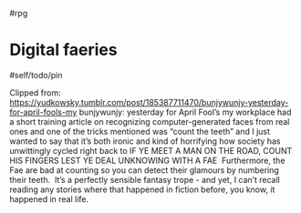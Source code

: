  #rpg
# Digital faeries

#self/todo/pin

Clipped from: https://yudkowsky.tumblr.com/post/185387711470/bunjywunjy-yesterday-for-april-fools-my
bunjywunjy:
yesterday for April Fool’s my workplace had a short training article on recognizing computer-generated faces from real ones and one of the tricks mentioned was “count the teeth” and I just wanted to say that it’s both ironic and kind of horrifying how society has unwittingly cycled right back to IF YE MEET A MAN ON THE ROAD, COUNT HIS FINGERS LEST YE DEAL UNKNOWING WITH A FAE 
Furthermore, the Fae are bad at counting so you can detect their glamours by numbering their teeth.  It’s a perfectly sensible fantasy trope - and yet, I can’t recall reading any stories where that happened in fiction before, you know, it happened in real life.

